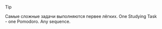 > [!TIP]
> Самые сложные задачи выполняются первее лёгких.
> One Studying Task - one Pomodoro. Any sequence.
